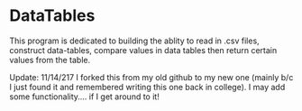 # DataTables
This program is dedicated to building the ablity to read in .csv files, construct data-tables, compare values in data tables then return certain values from the table.

Update: 11/14/217 I forked this from my old github to my new one (mainly b/c I just found it and remembered writing this one back in college). I may add some functionality.... if I get around to it!
